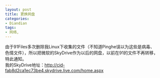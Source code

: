 ```yaml
---
layout: post
title: 更换网盘
categories:
- Diandian
tags:
- 网络, 
---
```

由于91Files多次删除我Linux下收集的文件（不知道Pinghe误以为这些是病毒、色情文件），所以把微软的SkyDrive作为以后的网盘，以前在91的文件不再转移，特此通知。
<br />我的SkyDrive地址：http://cid-fab8d2ca1ec73be4.skydrive.live.com/home.aspx